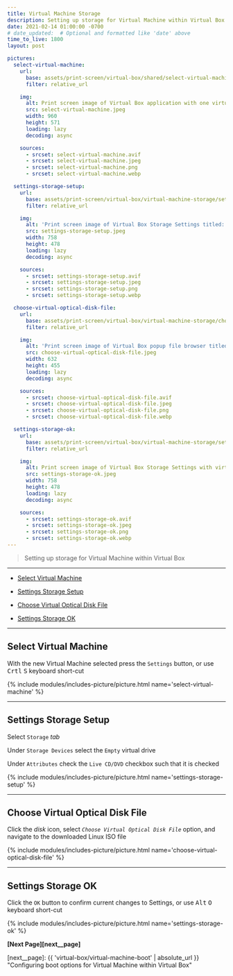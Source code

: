 ```yaml
---
title: Virtual Machine Storage
description: Setting up storage for Virtual Machine within Virtual Box
date: 2021-02-14 01:00:00 -0700
# date_updated:  # Optional and formatted like 'date' above
time_to_live: 1800
layout: post

pictures:
  select-virtual-machine:
    url:
      base: assets/print-screen/virtual-box/shared/select-virtual-machine/
      filter: relative_url

    img:
      alt: Print screen image of Virtual Box application with one virtual machines configured
      src: select-virtual-machine.jpeg
      width: 960
      height: 571
      loading: lazy
      decoding: async

    sources:
      - srcset: select-virtual-machine.avif
      - srcset: select-virtual-machine.jpeg
      - srcset: select-virtual-machine.png
      - srcset: select-virtual-machine.webp

  settings-storage-setup:
    url:
      base: assets/print-screen/virtual-box/virtual-machine-storage/settings-storage-setup/
      filter: relative_url

    img:
      alt: 'Print screen image of Virtual Box Storage Settings titled: Live_Mint - Settings'
      src: settings-storage-setup.jpeg
      width: 758
      height: 478
      loading: lazy
      decoding: async

    sources:
      - srcset: settings-storage-setup.avif
      - srcset: settings-storage-setup.jpeg
      - srcset: settings-storage-setup.png
      - srcset: settings-storage-setup.webp

  choose-virtual-optical-disk-file:
    url:
      base: assets/print-screen/virtual-box/virtual-machine-storage/choose-virtual-optical-disk-file/
      filter: relative_url

    img:
      alt: 'Print screen image of Virtual Box popup file browser titled: Please choose a virtual optical disk file'
      src: choose-virtual-optical-disk-file.jpeg
      width: 632
      height: 455
      loading: lazy
      decoding: async

    sources:
      - srcset: choose-virtual-optical-disk-file.avif
      - srcset: choose-virtual-optical-disk-file.jpeg
      - srcset: choose-virtual-optical-disk-file.png
      - srcset: choose-virtual-optical-disk-file.webp

  settings-storage-ok:
    url:
      base: assets/print-screen/virtual-box/virtual-machine-storage/settings-storage-ok/
      filter: relative_url

    img:
      alt: Print screen image of Virtual Box Storage Settings with virtual optical disk file configured
      src: settings-storage-ok.jpeg
      width: 758
      height: 478
      loading: lazy
      decoding: async

    sources:
      - srcset: settings-storage-ok.avif
      - srcset: settings-storage-ok.jpeg
      - srcset: settings-storage-ok.png
      - srcset: settings-storage-ok.webp
---
```




> Setting up storage for Virtual Machine within Virtual Box


---


- [Select Virtual Machine][heading__select_virtual_machine]

- [Settings Storage Setup][heading__settings_storage_setup]

- [Choose Virtual Optical Disk File][heading__choose_virtual_optical_disk_file]

- [Settings Storage OK][heading__settings_storage_ok]


---



## Select Virtual Machine
[heading__select_virtual_machine]: #select-virtual-machine


With the new Virtual Machine selected press the `Settings` button, or use <kbd>Crtl</kbd> <kbd>S</kbd> keyboard short-cut


{% include modules/includes-picture/picture.html name='select-virtual-machine' %}


______


## Settings Storage Setup
[heading__settings_storage_setup]: #settings-storage-setup


Select `Storage` _tab_


Under `Storage Devices` select the `Empty` virtual drive


Under `Attributes` check the `Live CD/DVD` checkbox such that it is checked


{% include modules/includes-picture/picture.html name='settings-storage-setup' %}


______


## Choose Virtual Optical Disk File
[heading__choose_virtual_optical_disk_file]: #choose-virtual-optical-disk-file


Click the _disk_ icon, select _`Choose Virtual Optical Disk File`_ option, and navigate to the downloaded Linux ISO file


{% include modules/includes-picture/picture.html name='choose-virtual-optical-disk-file' %}


______


## Settings Storage OK
[heading__settings_storage_ok]: #settings-storage-ok


Click the `OK` button to confirm current changes to Settings, or use <kbd>Alt</kbd> <kbd>O</kbd> keyboard short-cut


{% include modules/includes-picture/picture.html name='settings-storage-ok' %}


**[Next Page][next__page]**


[next__page]: {{ 'virtual-box/virtual-machine-boot' | absolute_url }} "Configuring boot options for Virtual Machine within Virtual Box"

